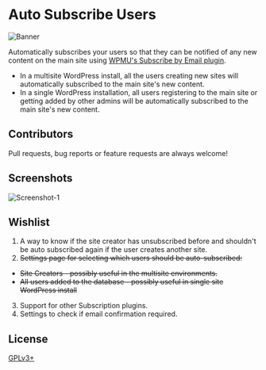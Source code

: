 # Auto Subscribe Users

![Banner](https://cloud.githubusercontent.com/assets/1029311/16249375/462afcc6-37e3-11e6-9adf-5ccb5d7d541e.png)

Automatically subscribes your users so that they can be notified of any new content on the main site using [WPMU's Subscribe by Email plugin](https://premium.wpmudev.org/project/subscribe-by-email/).
* In a multisite WordPress install, all the users creating new sites will automatically subscribed to the main site's new content.
* In a single WordPress installation, all users registering to the main site or getting added by other admins will be automatically subscribed to the main site's new content.

## Contributors

Pull requests, bug reports or feature requests are always welcome!

## Screenshots

![Screenshot-1](https://cloud.githubusercontent.com/assets/1029311/16249244/8ea22a3e-37e2-11e6-8815-c4fa045a0d18.png)


## Wishlist

1. A way to know if the site creator has unsubscribed before and shouldn't be auto subscribed again if the user creates another site.
2. ~~Settings page for selecting which users should be auto-subscribed:~~
  * ~~Site Creators - possibly useful in the multisite environments.~~
  * ~~All users added to the database - possibly useful in single site WordPress install~~
3. Support for other Subscription plugins.
4. Settings to check if email confirmation required.

## License

[GPLv3+](http://www.gnu.org/licenses/gpl-3.0.html)
